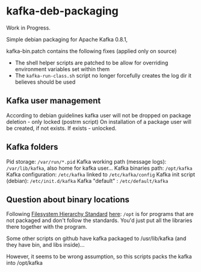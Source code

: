 kafka-deb-packaging
===================

Work in Progress.

Simple debian packaging for Apache Kafka 0.8.1, 


kafka-bin.patch contains the following fixes (applied only on source)

- The shell helper scripts are patched to be allow for overriding environment variables set within them
- The `kafka-run-class.sh` script no longer forcefully creates the log dir it believes should be used


Kafka user management
-----

According to debian guidelines kafka user will not be dropped on package deletion - only locked (postrm script)
On installation of a package user will be created, if not exists. If exists - unlocked.

Kafka folders
---

Pid storage: `/var/run/*.pid`
Kafka working path (message logs): `/var/lib/kafka`, also home for kafka user...
Kafka binaries path: `/opt/kafka`
Kafka configuration: `/etc/kafka` linked to `/etc/kafka/config`
Kafka init script (debian): `/etc/init.d/kafka`
Kafka "default" : `/etc/default/kafka` 

Question about binary locations
---

Following [Filesystem Hierarchy Standard](http://en.wikipedia.org/wiki/Filesystem_Hierarchy_Standard)  [here](http://www.pathname.com/fhs/): `/opt` is for programs that are not packaged and don't follow the standards. You'd just put all the libraries there together with the program.

Some other scripts on github have kafka packaged to /usr/lib/kafka (and they have bin, and libs inside)...

However, it seems to be wrong assumption, so this scripts packs the kafka into /opt/kafka

